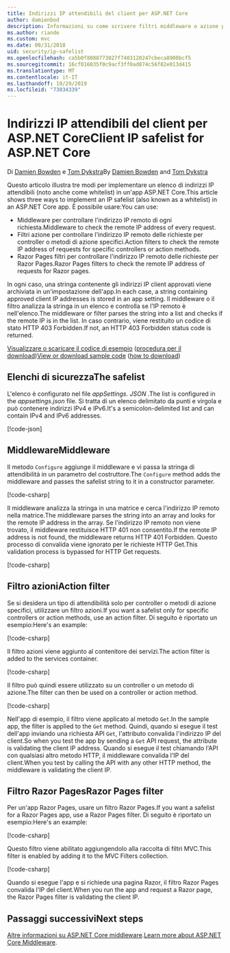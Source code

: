 ```yaml
---
title: Indirizzi IP attendibili del client per ASP.NET Core
author: damienbod
description: Informazioni su come scrivere filtri middleware o azione per convalidare gli indirizzi IP remoti rispetto a un elenco di indirizzi IP approvati.
ms.author: riande
ms.custom: mvc
ms.date: 08/31/2018
uid: security/ip-safelist
ms.openlocfilehash: ca5b0f8088773027f7403120247cbeca8900bcf5
ms.sourcegitcommit: 16cf016035f0c9acf3ff0ad874c56f82e013d415
ms.translationtype: MT
ms.contentlocale: it-IT
ms.lasthandoff: 10/29/2019
ms.locfileid: "73034339"
---
```

# <a name="client-ip-safelist-for-aspnet-core"></a><span data-ttu-id="e8ea1-103">Indirizzi IP attendibili del client per ASP.NET Core</span><span class="sxs-lookup"><span data-stu-id="e8ea1-103">Client IP safelist for ASP.NET Core</span></span>

<span data-ttu-id="e8ea1-104">Di [Damien Bowden](https://twitter.com/damien_bod) e [Tom Dykstra](https://github.com/tdykstra)</span><span class="sxs-lookup"><span data-stu-id="e8ea1-104">By [Damien Bowden](https://twitter.com/damien_bod) and [Tom Dykstra](https://github.com/tdykstra)</span></span>
 
<span data-ttu-id="e8ea1-105">Questo articolo illustra tre modi per implementare un elenco di indirizzi IP attendibili (noto anche come whitelist) in un'app ASP.NET Core.</span><span class="sxs-lookup"><span data-stu-id="e8ea1-105">This article shows three ways to implement an IP safelist (also known as a whitelist) in an ASP.NET Core app.</span></span> <span data-ttu-id="e8ea1-106">È possibile usare:</span><span class="sxs-lookup"><span data-stu-id="e8ea1-106">You can use:</span></span>

* <span data-ttu-id="e8ea1-107">Middleware per controllare l'indirizzo IP remoto di ogni richiesta.</span><span class="sxs-lookup"><span data-stu-id="e8ea1-107">Middleware to check the remote IP address of every request.</span></span>
* <span data-ttu-id="e8ea1-108">Filtri azione per controllare l'indirizzo IP remoto delle richieste per controller o metodi di azione specifici.</span><span class="sxs-lookup"><span data-stu-id="e8ea1-108">Action filters to check the remote IP address of requests for specific controllers or action methods.</span></span>
* <span data-ttu-id="e8ea1-109">Razor Pages filtri per controllare l'indirizzo IP remoto delle richieste per Razor Pages.</span><span class="sxs-lookup"><span data-stu-id="e8ea1-109">Razor Pages filters to check the remote IP address of requests for Razor pages.</span></span>

<span data-ttu-id="e8ea1-110">In ogni caso, una stringa contenente gli indirizzi IP client approvati viene archiviata in un'impostazione dell'app.</span><span class="sxs-lookup"><span data-stu-id="e8ea1-110">In each case, a string containing approved client IP addresses is stored in an app setting.</span></span> <span data-ttu-id="e8ea1-111">Il middleware o il filtro analizza la stringa in un elenco e controlla se l'IP remoto è nell'elenco.</span><span class="sxs-lookup"><span data-stu-id="e8ea1-111">The middleware or filter parses the string into a list and checks if the remote IP is in the list.</span></span> <span data-ttu-id="e8ea1-112">In caso contrario, viene restituito un codice di stato HTTP 403 Forbidden.</span><span class="sxs-lookup"><span data-stu-id="e8ea1-112">If not, an HTTP 403 Forbidden status code is returned.</span></span>

<span data-ttu-id="e8ea1-113">[Visualizzare o scaricare il codice di esempio](https://github.com/aspnet/AspNetCore.Docs/tree/master/aspnetcore/security/ip-safelist/samples/2.x/ClientIpAspNetCore) ([procedura per il download](xref:index#how-to-download-a-sample))</span><span class="sxs-lookup"><span data-stu-id="e8ea1-113">[View or download sample code](https://github.com/aspnet/AspNetCore.Docs/tree/master/aspnetcore/security/ip-safelist/samples/2.x/ClientIpAspNetCore) ([how to download](xref:index#how-to-download-a-sample))</span></span>

## <a name="the-safelist"></a><span data-ttu-id="e8ea1-114">Elenchi di sicurezza</span><span class="sxs-lookup"><span data-stu-id="e8ea1-114">The safelist</span></span>

<span data-ttu-id="e8ea1-115">L'elenco è configurato nel file *appSettings. JSON* .</span><span class="sxs-lookup"><span data-stu-id="e8ea1-115">The list is configured in the *appsettings.json* file.</span></span> <span data-ttu-id="e8ea1-116">Si tratta di un elenco delimitato da punti e virgola e può contenere indirizzi IPv4 e IPv6.</span><span class="sxs-lookup"><span data-stu-id="e8ea1-116">It's a semicolon-delimited list and can contain IPv4 and IPv6 addresses.</span></span>

[!code-json[](ip-safelist/samples/2.x/ClientIpAspNetCore/appsettings.json?highlight=2)]

## <a name="middleware"></a><span data-ttu-id="e8ea1-117">Middleware</span><span class="sxs-lookup"><span data-stu-id="e8ea1-117">Middleware</span></span>

<span data-ttu-id="e8ea1-118">Il metodo `Configure` aggiunge il middleware e vi passa la stringa di attendibilità in un parametro del costruttore.</span><span class="sxs-lookup"><span data-stu-id="e8ea1-118">The `Configure` method adds the middleware and passes the safelist string to it in a constructor parameter.</span></span>

[!code-csharp[](ip-safelist/samples/2.x/ClientIpAspNetCore/Startup.cs?name=snippet_Configure&highlight=10)]

<span data-ttu-id="e8ea1-119">Il middleware analizza la stringa in una matrice e cerca l'indirizzo IP remoto nella matrice.</span><span class="sxs-lookup"><span data-stu-id="e8ea1-119">The middleware parses the string into an array and looks for the remote IP address in the array.</span></span> <span data-ttu-id="e8ea1-120">Se l'indirizzo IP remoto non viene trovato, il middleware restituisce HTTP 401 non consentito.</span><span class="sxs-lookup"><span data-stu-id="e8ea1-120">If the remote IP address is not found, the middleware returns HTTP 401 Forbidden.</span></span> <span data-ttu-id="e8ea1-121">Questo processo di convalida viene ignorato per le richieste HTTP Get.</span><span class="sxs-lookup"><span data-stu-id="e8ea1-121">This validation process is bypassed for HTTP Get requests.</span></span>

[!code-csharp[](ip-safelist/samples/2.x/ClientIpAspNetCore/AdminSafeListMiddleware.cs?name=snippet_ClassOnly)]

## <a name="action-filter"></a><span data-ttu-id="e8ea1-122">Filtro azioni</span><span class="sxs-lookup"><span data-stu-id="e8ea1-122">Action filter</span></span>

<span data-ttu-id="e8ea1-123">Se si desidera un tipo di attendibilità solo per controller o metodi di azione specifici, utilizzare un filtro azioni.</span><span class="sxs-lookup"><span data-stu-id="e8ea1-123">If you want a safelist only for specific controllers or action methods, use an action filter.</span></span> <span data-ttu-id="e8ea1-124">Di seguito è riportato un esempio:</span><span class="sxs-lookup"><span data-stu-id="e8ea1-124">Here's an example:</span></span> 

[!code-csharp[](ip-safelist/samples/2.x/ClientIpAspNetCore/Filters/ClientIpCheckFilter.cs)]

<span data-ttu-id="e8ea1-125">Il filtro azioni viene aggiunto al contenitore dei servizi.</span><span class="sxs-lookup"><span data-stu-id="e8ea1-125">The action filter is added to the services container.</span></span>

[!code-csharp[](ip-safelist/samples/2.x/ClientIpAspNetCore/Startup.cs?name=snippet_ConfigureServices&highlight=3)]

<span data-ttu-id="e8ea1-126">Il filtro può quindi essere utilizzato su un controller o un metodo di azione.</span><span class="sxs-lookup"><span data-stu-id="e8ea1-126">The filter can then be used on a controller or action method.</span></span>

[!code-csharp[](ip-safelist/samples/2.x/ClientIpAspNetCore/Controllers/ValuesController.cs?name=snippet_Filter&highlight=1)]

<span data-ttu-id="e8ea1-127">Nell'app di esempio, il filtro viene applicato al metodo `Get`.</span><span class="sxs-lookup"><span data-stu-id="e8ea1-127">In the sample app, the filter is applied to the `Get` method.</span></span> <span data-ttu-id="e8ea1-128">Quindi, quando si esegue il test dell'app inviando una richiesta API `Get`, l'attributo convalida l'indirizzo IP del client.</span><span class="sxs-lookup"><span data-stu-id="e8ea1-128">So when you test the app by sending a `Get` API request, the attribute is validating the client IP address.</span></span> <span data-ttu-id="e8ea1-129">Quando si esegue il test chiamando l'API con qualsiasi altro metodo HTTP, il middleware convalida l'IP del client.</span><span class="sxs-lookup"><span data-stu-id="e8ea1-129">When you test by calling the API with any other HTTP method, the middleware is validating the client IP.</span></span>

## <a name="razor-pages-filter"></a><span data-ttu-id="e8ea1-130">Filtro Razor Pages</span><span class="sxs-lookup"><span data-stu-id="e8ea1-130">Razor Pages filter</span></span> 

<span data-ttu-id="e8ea1-131">Per un'app Razor Pages, usare un filtro Razor Pages.</span><span class="sxs-lookup"><span data-stu-id="e8ea1-131">If you want a safelist for a Razor Pages app, use a Razor Pages filter.</span></span> <span data-ttu-id="e8ea1-132">Di seguito è riportato un esempio:</span><span class="sxs-lookup"><span data-stu-id="e8ea1-132">Here's an example:</span></span> 

[!code-csharp[](ip-safelist/samples/2.x/ClientIpAspNetCore/Filters/ClientIpCheckPageFilter.cs)]

<span data-ttu-id="e8ea1-133">Questo filtro viene abilitato aggiungendolo alla raccolta di filtri MVC.</span><span class="sxs-lookup"><span data-stu-id="e8ea1-133">This filter is enabled by adding it to the MVC Filters collection.</span></span>

[!code-csharp[](ip-safelist/samples/2.x/ClientIpAspNetCore/Startup.cs?name=snippet_ConfigureServices&highlight=7-9)]

<span data-ttu-id="e8ea1-134">Quando si esegue l'app e si richiede una pagina Razor, il filtro Razor Pages convalida l'IP del client.</span><span class="sxs-lookup"><span data-stu-id="e8ea1-134">When you run the app and request a Razor page, the Razor Pages filter is validating the client IP.</span></span>

## <a name="next-steps"></a><span data-ttu-id="e8ea1-135">Passaggi successivi</span><span class="sxs-lookup"><span data-stu-id="e8ea1-135">Next steps</span></span>

<span data-ttu-id="e8ea1-136">[Altre informazioni su ASP.NET Core middleware](xref:fundamentals/middleware/index).</span><span class="sxs-lookup"><span data-stu-id="e8ea1-136">[Learn more about ASP.NET Core Middleware](xref:fundamentals/middleware/index).</span></span>
